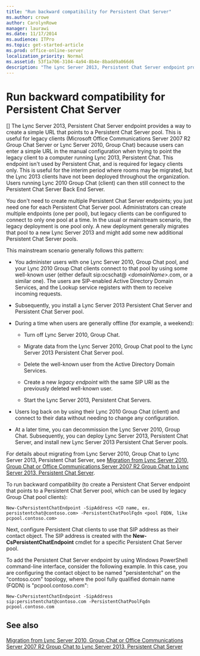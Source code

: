 ```yaml
---
title: "Run backward compatibility for Persistent Chat Server"
ms.author: crowe
author: CarolynRowe
manager: laurawi
ms.date: 11/17/2014
ms.audience: ITPro
ms.topic: get-started-article
ms.prod: office-online-server
localization_priority: Normal
ms.assetid: 53f1a706-3104-4a94-8b4e-8badd9a066d6
description: "The Lync Server 2013, Persistent Chat Server endpoint provides a way to create a simple URL that points to a Persistent Chat Server pool. This is useful for legacy clients (Microsoft Office Communications Server 2007 R2 Group Chat Server or Lync Server 2010, Group Chat) because users can enter a simple URL in the manual configuration when trying to point the legacy client to a computer running Lync 2013, Persistent Chat. This endpoint isn't used by Persistent Chat, and is required for legacy clients only. This is useful for the interim period where rooms may be migrated, but the Lync 2013 clients have not been deployed throughout the organization. Users running Lync 2010 Group Chat (client) can then still connect to the Persistent Chat Server Back End Server."
---
```


# Run backward compatibility for Persistent Chat Server
[]
The Lync Server 2013, Persistent Chat Server endpoint provides a way to create a simple URL that points to a Persistent Chat Server pool. This is useful for legacy clients (Microsoft Office Communications Server 2007 R2 Group Chat Server or Lync Server 2010, Group Chat) because users can enter a simple URL in the manual configuration when trying to point the legacy client to a computer running Lync 2013, Persistent Chat. This endpoint isn't used by Persistent Chat, and is required for legacy clients only. This is useful for the interim period where rooms may be migrated, but the Lync 2013 clients have not been deployed throughout the organization. Users running Lync 2010 Group Chat (client) can then still connect to the Persistent Chat Server Back End Server.
  
You don't need to create multiple Persistent Chat Server endpoints; you just need one for each Persistent Chat Server pool. Administrators can create multiple endpoints (one per pool), but legacy clients can be configured to connect to only one pool at a time. In the usual or mainstream scenario, the legacy deployment is one pool only. A new deployment generally migrates that pool to a new Lync Server 2013 and might add some new additional Persistent Chat Server pools.
  
This mainstream scenario generally follows this pattern:
  
- You administer users with one Lync Server 2010, Group Chat pool, and your Lync 2010 Group Chat clients connect to that pool by using some well-known user (either default sip:ocschat@ _\<domainName\>_.com, or a similar one). The users are SIP-enabled Active Directory Domain Services, and the Lookup service registers with them to receive incoming requests.
    
- Subsequently, you install a Lync Server 2013 Persistent Chat Server and Persistent Chat Server pool.
    
- During a time when users are generally offline (for example, a weekend):
    
  - Turn off Lync Server 2010, Group Chat.
    
  - Migrate data from the Lync Server 2010, Group Chat pool to the Lync Server 2013 Persistent Chat Server pool.
    
  - Delete the well-known user from the Active Directory Domain Services.
    
  - Create a new  *legacy endpoint*  with the same SIP URI as the previously deleted well-known user. 
    
  - Start the Lync Server 2013, Persistent Chat Servers.
    
- Users log back on by using their Lync 2010 Group Chat (client) and connect to their data without needing to change any configuration.
    
- At a later time, you can decommission the Lync Server 2010, Group Chat. Subsequently, you can deploy Lync Server 2013, Persistent Chat Server, and install new Lync Server 2013 Persistent Chat Server pools.
    
For details about migrating from Lync Server 2010, Group Chat to Lync Server 2013, Persistent Chat Server, see [Migration from Lync Server 2010, Group Chat or Office Communications Server 2007 R2 Group Chat to Lync Server 2013, Persistent Chat Server](migration-from-lync-server-2010-group-chat-or-office-communications-server-2007.md).
  
To run backward compatibility (to create a Persistent Chat Server endpoint that points to a Persistent Chat Server pool, which can be used by legacy Group Chat pool clients):
  
```
New-CsPersistentChatEndpoint -SipAddress <CO name, ex. persistentchat@contoso.com> -PersistentChatPoolFqdn <pool FQDN, like pcpool.contoso.com>
```

Next, configure Persistent Chat clients to use that SIP address as their contact object. The SIP address is created with the **New-CsPersistentChatEndpoint** cmdlet for a specific Persistent Chat Server pool. 
  
To add the Persistent Chat Server endpoint by using Windows PowerShell command-line interface, consider the following example. In this case, you are configuring the contact object to be named "persistentchat" on the "contoso.com" topology, where the pool fully qualified domain name (FQDN) is "pcpool.contoso.com":
  
```
New-CsPersistentChatEndpoint -SipAddress sip:persistentchat@contoso.com -PersistentChatPoolFqdn pcpool.contoso.com
```

## See also

#### 

[Migration from Lync Server 2010, Group Chat or Office Communications Server 2007 R2 Group Chat to Lync Server 2013, Persistent Chat Server](migration-from-lync-server-2010-group-chat-or-office-communications-server-2007.md)


